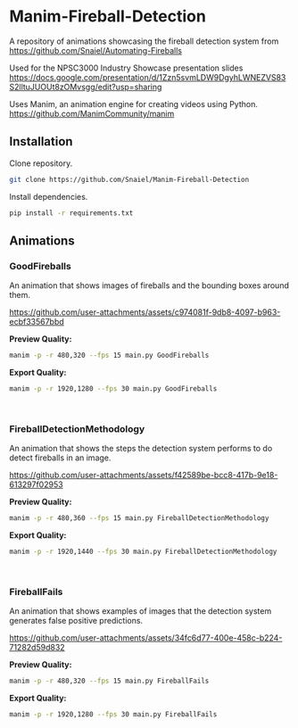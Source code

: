 # Manim-Fireball-Detection

A repository of animations showcasing the fireball detection system from https://github.com/Snaiel/Automating-Fireballs

Used for the NPSC3000 Industry Showcase presentation slides https://docs.google.com/presentation/d/1Zzn5svmLDW9DgyhLWNEZVS83S2lltuJUOUt8zOMvsgg/edit?usp=sharing

Uses Manim, an animation engine for creating videos using Python. https://github.com/ManimCommunity/manim

## Installation

Clone repository.

```bash
git clone https://github.com/Snaiel/Manim-Fireball-Detection
```

Install dependencies.

```bash
pip install -r requirements.txt
```

## Animations

### GoodFireballs

An animation that shows images of fireballs and the bounding boxes around them.

https://github.com/user-attachments/assets/c974081f-9db8-4097-b963-ecbf33567bbd

**Preview Quality:**

```bash
manim -p -r 480,320 --fps 15 main.py GoodFireballs
```

**Export Quality:**

```bash
manim -p -r 1920,1280 --fps 30 main.py GoodFireballs
```

<br>

### FireballDetectionMethodology

An animation that shows the steps the detection system performs to do detect fireballs in an image.

https://github.com/user-attachments/assets/f42589be-bcc8-417b-9e18-613297f02953

**Preview Quality:**

```bash
manim -p -r 480,360 --fps 15 main.py FireballDetectionMethodology
```

**Export Quality:**

```bash
manim -p -r 1920,1440 --fps 30 main.py FireballDetectionMethodology
```

<br>

### FireballFails

An animation that shows examples of images that the detection system generates false positive predictions.

https://github.com/user-attachments/assets/34fc6d77-400e-458c-b224-71282d59d832

**Preview Quality:**

```bash
manim -p -r 480,320 --fps 15 main.py FireballFails
```

**Export Quality:**

```bash
manim -p -r 1920,1280 --fps 30 main.py FireballFails
```
